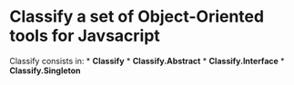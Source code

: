 Classify a set of Object-Oriented tools for Javsacript
======================================================

Classify consists in:
    * __Classify__
    * __Classify.Abstract__
    * __Classify.Interface__
    * __Classify.Singleton__  
